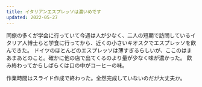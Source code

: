 ```yaml
---
title: イタリアンエスプレッソは濃いめです
updated: 2022-05-27
---
```


同僚の多くが学会に行っていて今週は人が少なく、二人の短期で訪問しているイタリア人博士らと学食に行ってから、近くの小さいキオスクでエスプレッソを飲んできた。
ドイツのほとんどのエスプレッソは薄すぎるらしいが、ここのはまあまあとのこと。確かに他の店で出てくるのより量が少なく味が濃かった。
飲み終わってからしばらくは口の中がコーヒーの味。

作業時間はスライド作成で終わった。全然完成していないのだが大丈夫か。
